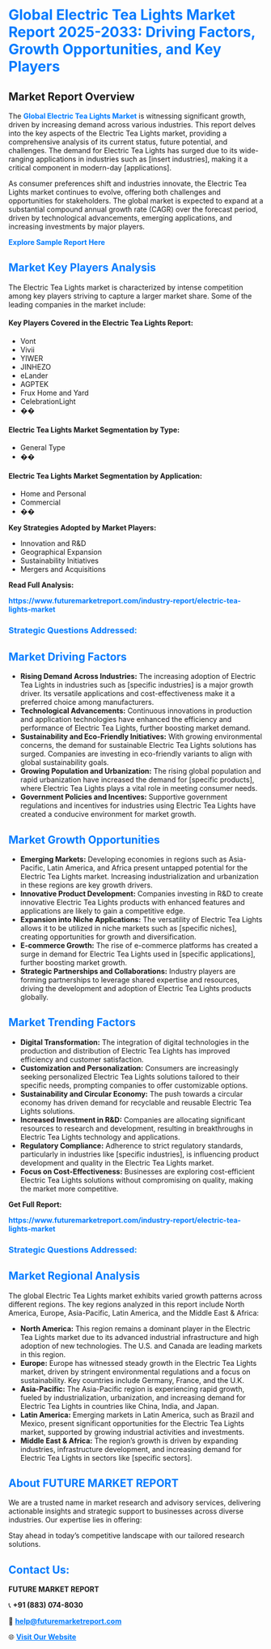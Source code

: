 <h1 style="color: #007BFF;">Global Electric Tea Lights Market Report 2025-2033: Driving Factors, Growth Opportunities, and Key Players</h1>

<section id="overview">
<h2>Market Report Overview</h2>
<p>The <a href="https://www.futuremarketreport.com/industry-report/electric-tea-lights-market" style="color: #007BFF; text-decoration: none;"><strong>Global Electric Tea Lights Market</strong></a> is witnessing significant growth, driven by increasing demand across various industries. This report delves into the key aspects of the Electric Tea Lights market, providing a comprehensive analysis of its current status, future potential, and challenges. The demand for Electric Tea Lights has surged due to its wide-ranging applications in industries such as [insert industries], making it a critical component in modern-day [applications].</p>
<p>As consumer preferences shift and industries innovate, the Electric Tea Lights market continues to evolve, offering both challenges and opportunities for stakeholders. The global market is expected to expand at a substantial compound annual growth rate (CAGR) over the forecast period, driven by technological advancements, emerging applications, and increasing investments by major players.</p>
</section>

<section id="overview">
<p><a href="https://www.futuremarketreport.com/request-sample/reportId=113888" style="color: #007BFF; text-decoration: none;"><strong>Explore Sample Report Here</strong></a></p>
</section>

<section id="key-players">
<h2 style="color: #007BFF;">Market Key Players Analysis</h2>
<p>The Electric Tea Lights market is characterized by intense competition among key players striving to capture a larger market share. Some of the leading companies in the market include:</p>
<h4>Key Players Covered in the Electric Tea Lights Report:</h4>
<ul><li>Vont</li><li>Vivii</li><li>YIWER</li><li>JINHEZO</li><li>eLander</li><li>AGPTEK</li><li>Frux Home and Yard</li><li>CelebrationLight</li><li>��</li></ul>
<h4>Electric Tea Lights Market Segmentation by Type:</h4>
<ul><li>General Type</li><li>��</li></ul>

<h4>Electric Tea Lights Market Segmentation by Application:</h4>
<ul><li>Home and Personal</li><li>Commercial</li><li>��</li></ul>
<p><strong>Key Strategies Adopted by Market Players:</strong></p>
<ul>
<li>Innovation and R&D</li>
<li>Geographical Expansion</li>
<li>Sustainability Initiatives</li>
<li>Mergers and Acquisitions</li>
</ul>
</section>

<section>
<p><strong>Read Full Analysis: </strong></p><a href="https://www.futuremarketreport.com/industry-report/electric-tea-lights-market" style="color: #007BFF; text-decoration: none;"><strong>https://www.futuremarketreport.com/industry-report/electric-tea-lights-market</strong></a>
<h3 style="color: #007BFF;">Strategic Questions Addressed:</h3>
</section>

<section id="driving-factors">
<h2 style="color: #007BFF;">Market Driving Factors</h2>
<ul>
<li><strong>Rising Demand Across Industries:</strong> The increasing adoption of Electric Tea Lights in industries such as [specific industries] is a major growth driver. Its versatile applications and cost-effectiveness make it a preferred choice among manufacturers.</li>
<li><strong>Technological Advancements:</strong> Continuous innovations in production and application technologies have enhanced the efficiency and performance of Electric Tea Lights, further boosting market demand.</li>
<li><strong>Sustainability and Eco-Friendly Initiatives:</strong> With growing environmental concerns, the demand for sustainable Electric Tea Lights solutions has surged. Companies are investing in eco-friendly variants to align with global sustainability goals.</li>
<li><strong>Growing Population and Urbanization:</strong> The rising global population and rapid urbanization have increased the demand for [specific products], where Electric Tea Lights plays a vital role in meeting consumer needs.</li>
<li><strong>Government Policies and Incentives:</strong> Supportive government regulations and incentives for industries using Electric Tea Lights have created a conducive environment for market growth.</li>
</ul>
</section>

<section id="growth-opportunities">
<h2 style="color: #007BFF;">Market Growth Opportunities</h2>
<ul>
<li><strong>Emerging Markets:</strong> Developing economies in regions such as Asia-Pacific, Latin America, and Africa present untapped potential for the Electric Tea Lights market. Increasing industrialization and urbanization in these regions are key growth drivers.</li>
<li><strong>Innovative Product Development:</strong> Companies investing in R&D to create innovative Electric Tea Lights products with enhanced features and applications are likely to gain a competitive edge.</li>
<li><strong>Expansion into Niche Applications:</strong> The versatility of Electric Tea Lights allows it to be utilized in niche markets such as [specific niches], creating opportunities for growth and diversification.</li>
<li><strong>E-commerce Growth:</strong> The rise of e-commerce platforms has created a surge in demand for Electric Tea Lights used in [specific applications], further boosting market growth.</li>
<li><strong>Strategic Partnerships and Collaborations:</strong> Industry players are forming partnerships to leverage shared expertise and resources, driving the development and adoption of Electric Tea Lights products globally.</li>
</ul>
</section>

<section id="trending-factors">
<h2 style="color: #007BFF;">Market Trending Factors</h2>
<ul>
<li><strong>Digital Transformation:</strong> The integration of digital technologies in the production and distribution of Electric Tea Lights has improved efficiency and customer satisfaction.</li>
<li><strong>Customization and Personalization:</strong> Consumers are increasingly seeking personalized Electric Tea Lights solutions tailored to their specific needs, prompting companies to offer customizable options.</li>
<li><strong>Sustainability and Circular Economy:</strong> The push towards a circular economy has driven demand for recyclable and reusable Electric Tea Lights solutions.</li>
<li><strong>Increased Investment in R&D:</strong> Companies are allocating significant resources to research and development, resulting in breakthroughs in Electric Tea Lights technology and applications.</li>
<li><strong>Regulatory Compliance:</strong> Adherence to strict regulatory standards, particularly in industries like [specific industries], is influencing product development and quality in the Electric Tea Lights market.</li>
<li><strong>Focus on Cost-Effectiveness:</strong> Businesses are exploring cost-efficient Electric Tea Lights solutions without compromising on quality, making the market more competitive.</li>
</ul>
</section>

<section>
<p><strong>Get Full Report: </strong></p><a href="https://www.futuremarketreport.com/industry-report/electric-tea-lights-market" style="color: #007BFF; text-decoration: none;"><strong>https://www.futuremarketreport.com/industry-report/electric-tea-lights-market</strong></a>
<h3 style="color: #007BFF;">Strategic Questions Addressed:</h3>
</section>


<section id="regional-analysis">
<h2 style="color: #007BFF;">Market Regional Analysis</h2>
<p>The global Electric Tea Lights market exhibits varied growth patterns across different regions. The key regions analyzed in this report include North America, Europe, Asia-Pacific, Latin America, and the Middle East & Africa:</p>
<ul>
<li><strong>North America:</strong> This region remains a dominant player in the Electric Tea Lights market due to its advanced industrial infrastructure and high adoption of new technologies. The U.S. and Canada are leading markets in this region.</li>
<li><strong>Europe:</strong> Europe has witnessed steady growth in the Electric Tea Lights market, driven by stringent environmental regulations and a focus on sustainability. Key countries include Germany, France, and the U.K.</li>
<li><strong>Asia-Pacific:</strong> The Asia-Pacific region is experiencing rapid growth, fueled by industrialization, urbanization, and increasing demand for Electric Tea Lights in countries like China, India, and Japan.</li>
<li><strong>Latin America:</strong> Emerging markets in Latin America, such as Brazil and Mexico, present significant opportunities for the Electric Tea Lights market, supported by growing industrial activities and investments.</li>
<li><strong>Middle East & Africa:</strong> The region’s growth is driven by expanding industries, infrastructure development, and increasing demand for Electric Tea Lights in sectors like [specific sectors].</li>
</ul>
</section>

<footer>
<h2 style="color: #007BFF;">About FUTURE MARKET REPORT</h2>
<p>We are a trusted name in market research and advisory services, delivering actionable insights and strategic support to businesses across diverse industries. Our expertise lies in offering:</p>

<p>Stay ahead in today’s competitive landscape with our tailored research solutions.</p>

<h2 style="color: #007BFF;">Contact Us:</h2>
<p><strong>FUTURE MARKET REPORT</strong></p>
<p>📞 <strong>+91 (883) 074-8030</strong></p>
<p>📧 <strong><a href="mailto:help@futuremarketreport.com" style="color: #007BFF;">help@futuremarketreport.com</a></strong></p>
<p>🌐 <strong><a href="https://www.futuremarketreport.com/" style="color: #007BFF;">Visit Our Website</a></strong></p>
</footer>